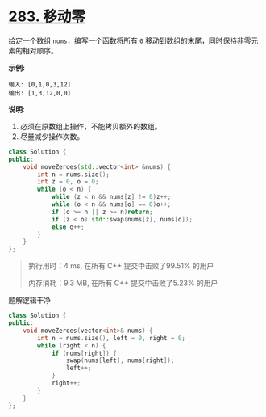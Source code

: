 # [283. 移动零](https://leetcode-cn.com/problems/move-zeroes/)

给定一个数组 `nums`，编写一个函数将所有 `0` 移动到数组的末尾，同时保持非零元素的相对顺序。

**示例:**

```
输入: [0,1,0,3,12]
输出: [1,3,12,0,0]
```

**说明**:

1. 必须在原数组上操作，不能拷贝额外的数组。
2. 尽量减少操作次数。

```c++
class Solution {
public:
    void moveZeroes(std::vector<int> &nums) {
        int n = nums.size();
        int z = 0, o = 0;
        while (o < n) {
            while (z < n && nums[z] != 0)z++;
            while (o < n && nums[o] == 0)o++;
            if (o >= n || z >= n)return;
            if (z < o) std::swap(nums[z], nums[o]);
            else o++;
        }
    }
};
```

> 执行用时：4 ms, 在所有 C++ 提交中击败了99.51% 的用户
>
> 内存消耗：9.3 MB, 在所有 C++ 提交中击败了5.23% 的用户

题解逻辑干净

```c++
class Solution {
public:
    void moveZeroes(vector<int>& nums) {
        int n = nums.size(), left = 0, right = 0;
        while (right < n) {
            if (nums[right]) {
                swap(nums[left], nums[right]);
                left++;
            }
            right++;
        }
    }
};
```




